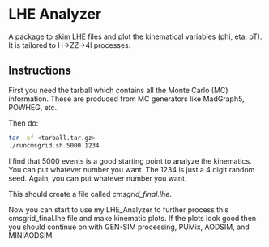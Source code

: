 # LHE Analyzer 
A package to skim LHE files and plot the kinematical variables (phi, eta, pT). It is tailored to H->ZZ->4l processes.

## Instructions 
First you need the tarball which contains all the Monte Carlo (MC) information.
These are produced from MC generators like MadGraph5, POWHEG, etc. 

Then do:
```bash
tar -xf <tarball.tar.gz>
./runcmsgrid.sh 5000 1234
```
I find that 5000 events is a good starting point to analyze the kinematics. 
You can put whatever number you want.
The 1234 is just a 4 digit random seed. Again, you can put whatever number you want.

This should create a file called *cmsgrid_final.lhe*. 

Now you can start to use my LHE_Analyzer to further process this cmsgrid_final.lhe file and make kinematic plots.
If the plots look good then you should continue on with GEN-SIM processing, PUMix, AODSIM, and MINIAODSIM. 
